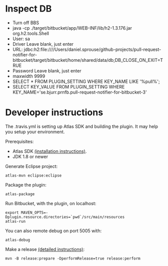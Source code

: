 # Inspect DB

* Turn off BBS
* java -cp ./target/bitbucket/app/WEB-INF/lib/h2-1.3.176.jar org.h2.tools.Shell
* User: sa
* Driver Leave blank, just enter
* URL: jdbc:h2:file:////Users/daniel.sprouse/github-projects/pull-request-notifier-for-bitbucket/target/bitbucket/home/shared/data/db;DB_CLOSE_ON_EXIT=TRUE
* Password Leave blank, just enter
* maxwidth 9999
* SELECT * FROM PLUGIN_SETTING WHERE KEY_NAME LIKE '%pull%';
* SELECT KEY_VALUE FROM PLUGIN_SETTING WHERE KEY_NAME='se.bjurr.prnfb.pull-request-notifier-for-bitbucket-3'

# Developer instructions

The .travis.yml is setting up Atlas SDK and building the plugin. It may help you setup your environment.

Prerequisites:

* Atlas SDK [(installation instructions)](https://developer.atlassian.com/docs/getting-started/set-up-the-atlassian-plugin-sdk-and-build-a-project).
* JDK 1.8 or newer

Generate Eclipse project:
```
atlas-mvn eclipse:eclipse
```

Package the plugin:
```
atlas-package
```

Run Bitbucket, with the plugin, on localhost:
```
export MAVEN_OPTS=-Dplugin.resource.directories=`pwd`/src/main/resources
atlas-run
```

You can also remote debug on port 5005 with:
```
atlas-debug
```

Make a release [(detailed instructions)](https://developer.atlassian.com/docs/common-coding-tasks/development-cycle/packaging-and-releasing-your-plugin):
```
mvn -B release:prepare -DperformRelease=true release:perform
```
